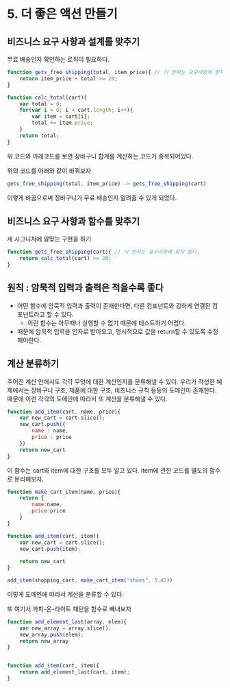 # 5. 더 좋은 액션 만들기 


## 비즈니스 요구 사항과 설계를 맞추기 

무료 배송인지 확인하는 로직이 필요하다. 

```javascript
function gets_free_shipping(total, item_price){ // 이 인자는 요구사항에 맞지 않다.
	return item_price + total >= 20;
}
```


```javascript
function calc_total(cart){
	var total = 0;
	for(var i = 0; i < cart.length; i++){
		var item = cart[i];
		total += item.price;
	}
	return total; 
}
```

위 코드와 아래코드를 보면 장바구니 합계를 계산하는 코드가 중복되어있다. 

위의 코드를 아래와 같이 바꿔보자
```javascript
gets_free_shipping(total, item_price) -> gets_free_shipping(cart)
```
이렇게 바꿈으로써 장바구니가 무료 배송인지 알려줄 수 있게 되었다. 


## 비즈니스 요구 사항과 함수를 맞추기 

새 시그니처에 알맞는 구현을 하기 
```javascript
function gets_free_shipping(cart){ // 이 인자는 요구사항에 맞지 않다.
	return calc_total(cart) >= 20; 
}
```



## 원칙 : 암묵적 입력과 출력은 적을수록 좋다 

- 어떤 함수에 암묵적 입력과 출력이 존재한다면, 다른 컴포넌트와 강하게 연결된 컴포넌트라고 할 수 있다. 
	- 이런 함수는 아무때나 실행할 수 없기 때문에 테스트하기 어렵다. 
- 때문에 암묵적 입력을 인자로 받아오고, 명시적으로 값을 return할 수 있도록 수정해야한다. 



## 계산 분류하기 

주어진 계산 안에서도 각각 무엇에 대한 계산인지를 분류해낼 수 있다. 우리가 작성한 예제에서는 장바구니 구조, 제품에 대한 구조, 비즈니스 규칙 등등의 도메인이 존재한다. 때문에 이런 각각의 도메인에 따라서 또 계산을 분류해낼 수 있다. 


```javascript
function add_item(cart, name, price){
	var new_cart = cart.slice();
	new_cart.push({
		name : name,
		price : price
	})
	return new_cart
}
```
이 함수는 cart와 item에 대한 구조를 모두 알고 있다. item에 관한 코드를 별도의 함수로 분리해보자. 


```javascript
function make_cart_item(name, price){
	return {
		name:name,
		price:price
	}
}
```

```javascript
function add_item(cart, item){
	var new_cart = cart.slice();
	new_cart.push(item);
	
	return new_cart
}

add_item(shopping_cart, make_cart_item("shoes", 3.45))
```
이렇게 도메인에 따라서 계산을 분류할 수 있다. 

또 여기서 카피-온-라이트 패턴을 함수로 빼내보자 
```javascript
function add_element_last(array, elem){
	var new_array = array.slice();
	new_array.push(elem);
	return new_array
}


function add_item(cart, item){
	return add_element_last(cart, item);
}
```
































